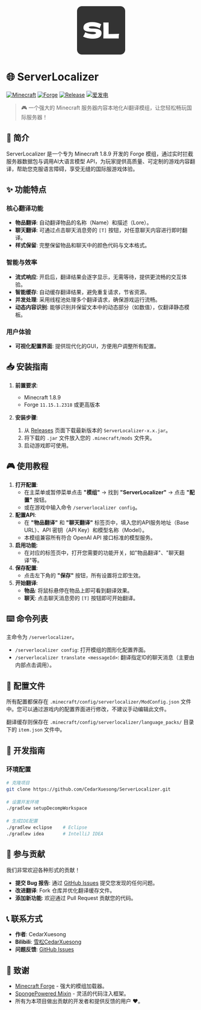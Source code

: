 <div align="center">
  <img src="icon-512x512.png" alt="Logo" width="128" height="128">
</div>

# 🌐 ServerLocalizer

[![Minecraft](https://img.shields.io/badge/Minecraft-1.8.9-brightgreen.svg)](https://minecraft.net)
[![Forge](https://img.shields.io/badge/Forge-11.15.1.2318-blue.svg)](https://files.minecraftforge.net)
[![Release](https://img.shields.io/github/v/release/CedarXuesong/ServerLocalizer?include_prereleases&color=orange)](https://github.com/CedarXuesong/ServerLocalizer/releases)
[![爱发电](https://img.shields.io/badge/%E7%88%B1%E5%8F%91%E7%94%B5-Sponsor%20me-pink.svg)](https://afdian.com/a/Cedaring)

> 🎮 一个强大的 Minecraft 服务器内容本地化AI翻译模组，让您轻松畅玩国际服务器！

## 📖 简介

ServerLocalizer 是一个专为 Minecraft 1.8.9 开发的 Forge 模组，通过实时拦截服务器数据包与调用AI大语言模型 API，为玩家提供高质量、可定制的游戏内容翻译，帮助您克服语言障碍，享受无缝的国际服游戏体验。

## ✨ 功能特点

### 核心翻译功能
- **物品翻译**: 自动翻译物品的名称（Name）和描述（Lore）。
- **聊天翻译**: 可通过点击聊天消息旁的 `[T]` 按钮，对任意聊天内容进行即时翻译。
- **样式保留**: 完整保留物品和聊天中的颜色代码与文本格式。

### 智能与效率
- **流式响应**: 开启后，翻译结果会逐字显示，无需等待，提供更流畅的交互体验。
- **智能缓存**: 自动缓存翻译结果，避免重复请求，节省资源。
- **并发处理**: 采用线程池处理多个翻译请求，确保游戏运行流畅。
- **动态内容识别**: 能够识别并保留文本中的动态部分（如数值），仅翻译静态模板。

### 用户体验
- **可视化配置界面**: 提供现代化的GUI，方便用户调整所有配置。

## 📥 安装指南

1. **前置要求**:
   - Minecraft 1.8.9
   - Forge `11.15.1.2318` 或更高版本

2. **安装步骤**:
   1. 从 [Releases](https://github.com/CedarXuesong/ServerLocalizer/releases) 页面下载最新版本的 `ServerLocalizer-x.x.jar`。
   2. 将下载的 `.jar` 文件放入您的 `.minecraft/mods` 文件夹。
   3. 启动游戏即可使用。

## 🎮 使用教程

1. **打开配置**:
   - 在主菜单或暂停菜单点击 **"模组"** -> 找到 **"ServerLocalizer"** -> 点击 **"配置"** 按钮。
   - 或在游戏中输入命令 `/serverlocalizer config`。
2. **配置API**:
   - 在 **"物品翻译"** 和 **"聊天翻译"** 标签页中，填入您的API服务地址（Base URL）、API 密钥（API Key）和模型名称（Model）。
   - 本模组兼容所有符合 OpenAI API 接口标准的模型服务。
3. **启用功能**:
   - 在对应的标签页中，打开您需要的功能开关，如"物品翻译"、"聊天翻译"等。
4. **保存配置**:
   - 点击左下角的 **"保存"** 按钮，所有设置将立即生效。
5. **开始翻译**:
   - **物品**: 将鼠标悬停在物品上即可看到翻译效果。
   - **聊天**: 点击聊天消息旁的 `[T]` 按钮即可开始翻译。

## ⌨️ 命令列表

主命令为 `/serverlocalizer`。

- `/serverlocalizer config`: 打开模组的图形化配置界面。
- `/serverlocalizer translate <messageId>`: 翻译指定ID的聊天消息（主要由内部点击调用）。

## 📂 配置文件

所有配置都保存在 `.minecraft/config/serverlocalizer/ModConfig.json` 文件中。您可以通过游戏内的配置界面进行修改，不建议手动编辑此文件。

翻译缓存则保存在 `.minecraft/config/serverlocalizer/language_packs/` 目录下的 `item.json` 文件中。

## 🔧 开发指南

### 环境配置
```bash
# 克隆项目
git clone https://github.com/CedarXuesong/ServerLocalizer.git

# 设置开发环境
./gradlew setupDecompWorkspace

# 生成IDE配置
./gradlew eclipse    # Eclipse
./gradlew idea       # IntelliJ IDEA
```

## 🤝 参与贡献

我们非常欢迎各种形式的贡献！

- **提交 Bug 报告**: 通过 [GitHub Issues](https://github.com/CedarXuesong/ServerLocalizer/issues) 提交您发现的任何问题。
- **改进翻译**: Fork 仓库并优化翻译缓存文件。
- **添加新功能**: 欢迎通过 Pull Request 贡献您的代码。

## 📞 联系方式

- **作者**: CedarXuesong
- **Bilibili**: [雪松CedarXuesong](https://space.bilibili.com/473773611)
- **问题反馈**: [GitHub Issues](https://github.com/CedarXuesong/ServerLocalizer/issues)

## 🙏 致谢

- [Minecraft Forge](https://files.minecraftforge.net/) - 强大的模组加载器。
- [SpongePowered Mixin](https://github.com/SpongePowered/Mixin) - 灵活的代码注入框架。
- 所有为本项目做出贡献的开发者和提供反馈的用户 ❤️。
